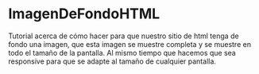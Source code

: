 # ImagenDeFondoHTML
Tutorial acerca de cómo hacer para que nuestro sitio de html tenga de fondo una imagen, que esta imagen se muestre completa y se muestre en todo el tamaño de la pantalla. Al mismo tiempo que hacemos que sea responsive para que se adapte al tamaño de cualquier pantalla.
